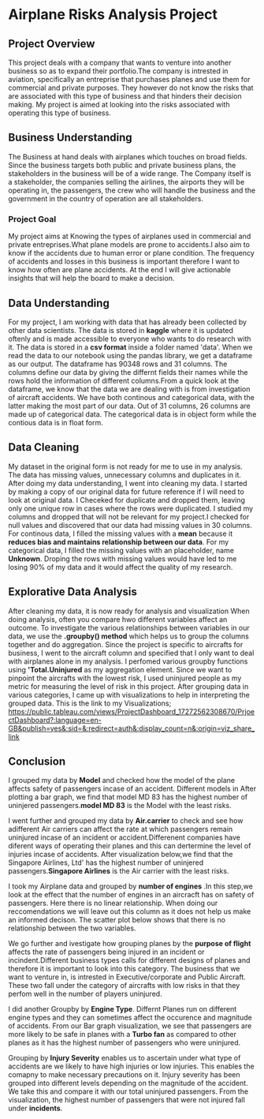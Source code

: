 # Airplane Risks Analysis Project


## Project Overview

This project deals with a company that wants to venture into another business so as to expand their portfolio.The company is intrested in aviation, specifically an entreprise that purchases planes and use them for commercial and private purposes. They however do not know the risks that are associated with this type of business and that hinders their decision making. My project is aimed at looking into the risks associated with operating this type of business.


## Business Understanding

The Business at hand deals with airplanes which touches on broad fields. Since the business targets both public and private business plans, the stakeholders in the business will be of a wide range. The Company itself is a stakeholder, the companies selling the airlines, the airports they will be operating in, the passengers, the crew who will handle the business and the government in the country of operation are all stakeholders.

### Project Goal

My project aims at Knowing the types of airplanes used in commercial and private entreprises.What plane models are prone to accidents.I also aim to know if the accidents due to human error or plane condition. The frequency of accidents and losses in this business is important therefore I want to know how often are plane accidents. At the end I will give actionable insights that will help the board to make a decision.

## Data Understanding
For my project, I am working with data that has already been collected by other data scientists. The data is stored in **kaggle** where it is updated oftenly and is made accessible to everyone who wants to do research with it. The data is stored in a **csv format** inside a folder named 'data'. When we read the data to our notebook using the pandas library, we get a dataframe as our output. The dataframe has 90348 rows and 31 columns. The columns define our data by giving the differnt fields their names while the rows hold the information of different columns.From a quick look at the dataframe, we know that the data we are dealing with is from investigation of aircraft accidents. We have both continous and categorical data, with the latter making the most part of our data. Out of 31 columns, 26 columns are made up of categorical data. The categorical data is in object form while the contious data is in float form.

## Data Cleaning
My dataset in the original form is not ready for me to use in my analysis. The data has missing values, unnecessary columns and duplicates in it. After doing my data understanding, I went into cleaning my data. I started by making a copy of our original data for future reference if I will need to look at original data. I Checeked for duplicate and dropped them, leaving only one unique row in cases where the rows were duplicated. I studied my columns and dropped that will not be relevant for my project.I checked for null values and discovered that our data had missing values in 30 columns. For continous data, I filled the missing values with a **mean** because it **reduces bias and maintains relationship between our data**. For my categorical data, I filled the missing values with an placeholder, name **Unknown**. Droping the rows with missing values would have led to me losing 90% of my data and it would affect the quality of my research.

## Explorative Data Analysis
After cleaning my data, it is now ready for analysis and visualization When doing analysis, often you compare hwo different variables affect an outcome. To investigate the various relationships between variables in our data, we use the **.groupby() method** which helps us to group the columns together and do aggregation. Since the project is specific to aircrafts for business, I went to the aircraft column and specified that I only want to deal with airplanes alone in my analysis. I perfomed various groupby functions using **'Total.Uninjured** as my aggregation element. Since we want to pinpoint the aircrafts with the lowest risk, I  used uninjured people as my metric for measuring the level of risk in this project. After grouping data in various categories, I came up with visualizations to help in interpreting the grouped data. This is the link to my Visualizations;
https://public.tableau.com/views/ProjectDashboard_17272562308670/PrjoectDashboard?:language=en-GB&publish=yes&:sid=&:redirect=auth&:display_count=n&:origin=viz_share_link


## Conclusion
I grouped my data by **Model** and checked how the model of the plane affects safety of passengers incase of an accident. Different models in After plotting a bar graph, we find that model MD 83 has the highest number of uninjered passengers.**model MD 83** is the Model with the least risks.

I went further and grouped my data by **Air.carrier** to check and see how adifferent Air carriers can affect the rate at which passengers remain uninjured incase of an incident or accident.Differenent companies have diferent ways of operating their planes and this can dertermine the level of injuries incase of accidents. After visualization below,we find that the Singapore Airlines, Ltd' has the highest number of uninjered passengers.**Singapore Airlines** is the Air carrier with the least risks.

I took my Airplane data and grouped by **number of engines** .In this step,we look at the effect that the number of engines in an aircracft has on safety of passengers. Here there is no linear relationship. When doing our reccomendations we will leave out this column as it does not help us make an informed decison. The scatter plot below shows that there is no relationship between the two variables.

We go further and ivestigate how grouping planes by the **purpose of flight** affects the rate of passengers being injured in an incident or incindent.Different business types calls for different designs of planes and therefore it is important to look into this category. The business that we want to venture in, is intrested in Executive/corporate and Public Aircraft. These two fall under the category of aircrafts with low risks in that they perfom well in the number of players uninjured.

I did another Groupby by **Engine Type**. Differnt Planes run on different engine types and they can sometimes affect the occurence and magnitude of accidents. From our Bar graph visualization, we see that passengers are more likely to be safe in planes with a **Turbo fan** as compared to other planes as it has the highest number of passengers who were uninjured.

Grouping by **Injury Severity** enables us to ascertain under what type of accidents are we likely to have high injuries or low injuries. This enables the comapny to make necessary precautions on it. Injury severity has been grouped into different levels depending on the magnitude of the accident. We take this and compare it with our total uninjured passengers. From the visualization, the highest number of passengers that were not injured fall under **incidents**.